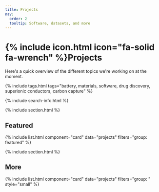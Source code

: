 ```yaml
---
title: Projects
nav:
  order: 2
  tooltip: Software, datasets, and more
---
```


# {% include icon.html icon="fa-solid fa-wrench" %}Projects

Here's a quick overview of the different topics we're working on at the moment.

{% include tags.html tags="battery, materials, software, drug discovery, superionic conductors, carbon capture" %}

{% include search-info.html %}

{% include section.html %}

## Featured

{% include list.html component="card" data="projects" filters="group: featured" %}

{% include section.html %}

## More

{% include list.html component="card" data="projects" filters="group: " style="small" %}
